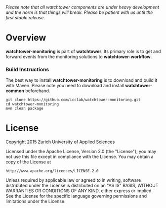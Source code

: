 *Please note that all watchtower components are under heavy development and the norm is that things will break. Please be patient with us until the first stable release.*

# Overview

**watchtower-monitoring** is part of **watchtower**. Its primary role is to get and forward events from the monitoring solutions to **watchtower-workflow**.

### Build Instructions

The best way to install **watchtower-monitoring** is to download and build it with Maven. Please note you need to download and install **watchtower-common** beforehand.

```
git clone https://github.com/icclab/watchtower-monitoring.git
cd watchtower-monitoring
mvn clean package
```

# License

Copyright 2015 Zurich University of Applied Sciences

Licensed under the Apache License, Version 2.0 (the "License");
you may not use this file except in compliance with the License.
You may obtain a copy of the License at

    http://www.apache.org/licenses/LICENSE-2.0
    
Unless required by applicable law or agreed to in writing, software
distributed under the License is distributed on an "AS IS" BASIS,
WITHOUT WARRANTIES OR CONDITIONS OF ANY KIND, either express or
implied.
See the License for the specific language governing permissions and
limitations under the License.